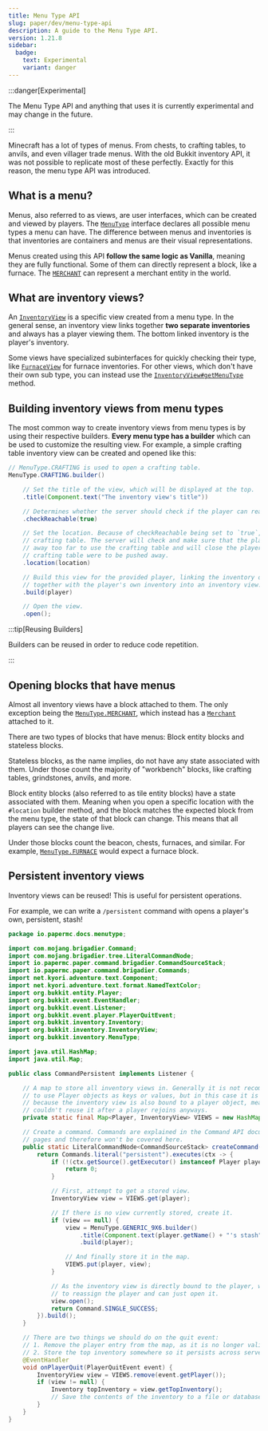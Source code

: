 ```yaml
---
title: Menu Type API
slug: paper/dev/menu-type-api
description: A guide to the Menu Type API.
version: 1.21.8
sidebar:
  badge:
    text: Experimental
    variant: danger
---
```


:::danger[Experimental]

The Menu Type API and anything that uses it is currently experimental and may change in the future.

:::

Minecraft has a lot of types of menus. From chests, to crafting tables, to anvils, and even villager trade menus.
With the old Bukkit inventory API, it was not possible to replicate most of these perfectly. Exactly for
this reason, the menu type API was introduced.

## What is a menu?
Menus, also referred to as views, are user interfaces, which can be created and viewed by players. The
[`MenuType`](jd:paper:org.bukkit.inventory.MenuType) interface declares all possible menu types a menu can have.
The difference between menus and inventories is that inventories are containers and menus are
their visual representations.

Menus created using this API **follow the same logic as Vanilla**, meaning they are fully
functional. Some of them can directly represent a block, like a furnace. The [`MERCHANT`](jd:paper:org.bukkit.inventory.MenuType#MERCHANT)
can represent a merchant entity in the world.

## What are inventory views?
An [`InventoryView`](jd:paper:org.bukkit.inventory.InventoryView) is a specific view created from a menu type.
In the general sense, an inventory view links together **two separate inventories** and always has a player viewing them.
The bottom linked inventory is the player's inventory.

Some views have specialized subinterfaces for quickly checking their type, like [`FurnaceView`](jd:paper:org.bukkit.inventory.view.FurnaceView)
for furnace inventories. For other views, which don't have their own sub type, you can instead use the
[`InventoryView#getMenuType`](jd:paper.org.bukkit.inventory.InventoryView#getMenuType()) method.

## Building inventory views from menu types
The most common way to create inventory views from menu types is by using their respective builders. **Every menu type
has a builder** which can be used to customize the resulting view. For example, a simple crafting table
inventory view can be created and opened like this:

```java
// MenuType.CRAFTING is used to open a crafting table.
MenuType.CRAFTING.builder()

    // Set the title of the view, which will be displayed at the top.
    .title(Component.text("The inventory view's title"))

    // Determines whether the server should check if the player can reach the location.
    .checkReachable(true)

    // Set the location. Because of checkReachable being set to `true`, this has to be a valid
    // crafting table. The server will check and make sure that the player does not get pushed
    // away too far to use the crafting table and will close the player's inventory if the
    // crafting table were to be pushed away.
    .location(location)

    // Build this view for the provided player, linking the inventory of the crafting table
    // together with the player's own inventory into an inventory view.
    .build(player)

    // Open the view.
    .open();
```

:::tip[Reusing Builders]

Builders can be reused in order to reduce code repetition.

:::

## Opening blocks that have menus
Almost all inventory views have a block attached to them. The only exception being the
[`MenuType.MERCHANT`](jd:paper:org.bukkit.inventory.MenuType#MERCHANT), which
instead has a [`Merchant`](jd:paper:org.bukkit.inventory.Merchant) attached to it.

There are two types of blocks that have menus: Block entity blocks and stateless blocks.

Stateless blocks, as the name implies, do not have any state associated with them. Under
those count the majority of "workbench" blocks, like crafting tables, grindstones, anvils, and more.

Block entity blocks (also referred to as tile entity blocks) have a state associated with them.
Meaning when you open a specific location with the `#location` builder method, and the block matches
the expected block from the menu type, the state of that block can change. This means that all players
can see the change live.

Under those blocks count the beacon, chests, furnaces, and similar. For example,
[`MenuType.FURNACE`](jd:paper:org.bukkit.inventory.MenuType#FURNACE) would expect a furnace block.

## Persistent inventory views
Inventory views can be reused! This is useful for persistent operations.

For example, we can write a `/persistent` command with opens a player's own, persistent, stash!

```java title="CommandPersistent.java" showLineNumbers collapse={1-18}
package io.papermc.docs.menutype;

import com.mojang.brigadier.Command;
import com.mojang.brigadier.tree.LiteralCommandNode;
import io.papermc.paper.command.brigadier.CommandSourceStack;
import io.papermc.paper.command.brigadier.Commands;
import net.kyori.adventure.text.Component;
import net.kyori.adventure.text.format.NamedTextColor;
import org.bukkit.entity.Player;
import org.bukkit.event.EventHandler;
import org.bukkit.event.Listener;
import org.bukkit.event.player.PlayerQuitEvent;
import org.bukkit.inventory.Inventory;
import org.bukkit.inventory.InventoryView;
import org.bukkit.inventory.MenuType;

import java.util.HashMap;
import java.util.Map;

public class CommandPersistent implements Listener {

    // A map to store all inventory views in. Generally it is not recommended
    // to use Player objects as keys or values, but in this case it is acceptable
    // because the inventory view is also bound to a player object, meaning we
    // couldn't reuse it after a player rejoins anyways.
    private static final Map<Player, InventoryView> VIEWS = new HashMap<>();

    // Create a command. Commands are explained in the Command API documentation
    // pages and therefore won't be covered here.
    public static LiteralCommandNode<CommandSourceStack> createCommand() {
        return Commands.literal("persistent").executes(ctx -> {
            if (!(ctx.getSource().getExecutor() instanceof Player player)) {
                return 0;
            }

            // First, attempt to get a stored view.
            InventoryView view = VIEWS.get(player);

            // If there is no view currently stored, create it.
            if (view == null) {
                view = MenuType.GENERIC_9X6.builder()
                    .title(Component.text(player.getName() + "'s stash", NamedTextColor.DARK_RED))
                    .build(player);

                // And finally store it in the map.
                VIEWS.put(player, view);
            }

            // As the inventory view is directly bound to the player, we do not have
            // to reassign the player and can just open it.
            view.open();
            return Command.SINGLE_SUCCESS;
        }).build();
    }

    // There are two things we should do on the quit event:
    // 1. Remove the player entry from the map, as it is no longer valid.
    // 2. Store the top inventory somewhere so it persists across server restarts.
    @EventHandler
    void onPlayerQuit(PlayerQuitEvent event) {
        InventoryView view = VIEWS.remove(event.getPlayer());
        if (view != null) {
            Inventory topInventory = view.getTopInventory();
            // Save the contents of the inventory to a file or database.
        }
    }
}
```
